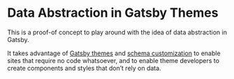 # Data Abstraction in Gatsby Themes

This is a proof-of concept to play around with the idea of data abstraction in Gatsby.

It takes advantage of [Gatsby themes](https://www.gatsbyjs.org/blog/2019-03-11-gatsby-themes-roadmap/) and [schema customization](https://www.gatsbyjs.org/blog/2019-03-04-new-schema-customization/) to enable sites that require no code whatsoever, and to enable theme developers to create components and styles that don’t rely on data.
